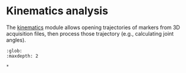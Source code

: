 # Kinematics analysis

The [kinematics](/api/kineticstoolkit.kinematics.rst) module allows opening trajectories of markers from 3D acquisition files, then process those trajectory (e.g., calculating joint angles).

```{toctree}
:glob:
:maxdepth: 2

*
```

